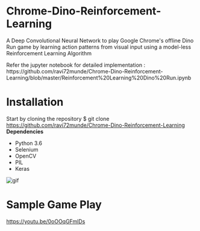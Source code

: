 # Chrome-Dino-Reinforcement-Learning

A Deep Convolutional Neural Network to play Google Chrome's offline Dino Run game by learning action patterns from visual input using a model-less Reinforcement Learning Algorithm

<p>Refer the jupyter notebook for detailed implementation :<br>
https://github.com/ravi72munde/Chrome-Dino-Reinforcement-Learning/blob/master/Reinforcement%20Learning%20Dino%20Run.ipynb


# Installation 
Start by cloning the repository
$ git clone https://github.com/ravi72munde/Chrome-Dino-Reinforcement-Learning
<strong>Dependencies</strong>
- Python 3.6
- Selenium 
- OpenCV
- PIL
- Keras


![gif](https://raw.githubusercontent.com/ravi72munde/Chrome-Dino-Reinforcement-Learning/master/img_data/trained_dino.gif)
<br/>
# Sample Game Play
https://youtu.be/0oOOqGFmlDs 
<br/>

